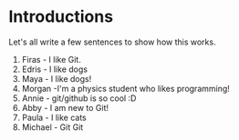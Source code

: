 # Introductions

Let's all write a few sentences to show how this works.

1. Firas - I like Git.
2. Edris - I like dogs
3. Maya - I like dogs!
4. Morgan -I'm a physics student who likes programming!
5. Annie - git/github is so cool :D 
6. Abby - I am new to Git!
7. Paula - I like cats
8. Michael - Git Git
